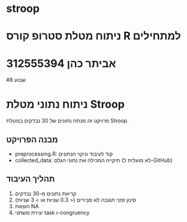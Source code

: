 # stroop
# ניתוח מטלת סטרופ קורס R למתחילים
# אביתר כהן 312555394
#שבוע 8
# ניתוח נתוני מטלת Stroop

פרויקט זה מנתח נתונים של 30 נבדקים במטלת Stroop.

## מבנה הפרויקט
- preprocessing.R: קוד לעיבוד וניקוי הנתונים
- collected_data: תיקייה המכילה את נתוני הגלם (לא מועלית ל-GitHub)

## תהליך העיבוד
1. קריאת נתונים מ-30 נבדקים
2. סינון זמני תגובה לא סבירים (< 0.3 שניות או > 3 שניות)
3. הוצאת NA
4. יצירת משתני task ו-congruency